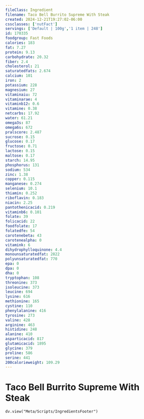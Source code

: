 ```yaml
---
fileClass: Ingredient
filename: Taco Bell Burrito Supreme With Steak
created: 2024-12-21T19:27:02-06:00
cssclasses: ['nutFact']
servings: ['Default | 100g','1 item | 248']
id: 170335
foodgroup: Fast Foods
calories: 183
fat: 7.27
protein: 9.13
carbohydrate: 20.32
fiber: 2.4
cholesterol: 21
saturatedfats: 2.674
calcium: 101
iron: 2
potassium: 228
magnesium: 27
vitaminaiu: 72
vitaminarae: 4
vitaminb12: 0.6
vitamine: 0.38
netcarbs: 17.92
water: 61.21
omega3s: 87
omega6s: 672
pralscore: 2.487
sucrose: 0.15
glucose: 0.17
fructose: 0.71
lactose: 0.15
maltose: 0.17
starch: 14.95
phosphorus: 131
sodium: 534
zinc: 1.38
copper: 0.115
manganese: 0.274
selenium: 10.1
thiamin: 0.252
riboflavin: 0.183
niacin: 2.25
pantothenicacid: 0.219
vitaminb6: 0.101
folate: 39
folicacid: 22
foodfolate: 17
folatedfe: 54
carotenebeta: 43
carotenealpha: 0
vitamink: 6
dihydrophylloquinone: 4.4
monounsaturatedfat: 2822
polyunsaturatedfat: 770
epa: 0
dpa: 0
dha: 0
tryptophan: 108
threonine: 373
isoleucine: 373
leucine: 694
lysine: 616
methionine: 165
cystine: 110
phenylalanine: 416
tyrosine: 273
valine: 428
arginine: 463
histidine: 248
alanine: 410
asparticacid: 817
glutamicacid: 1895
glycine: 379
proline: 586
serine: 441
200calorieweight: 109.29
---
```


# Taco Bell Burrito Supreme With Steak

```dataviewjs
dv.view("Meta/Scripts/IngredientsFooter")
```